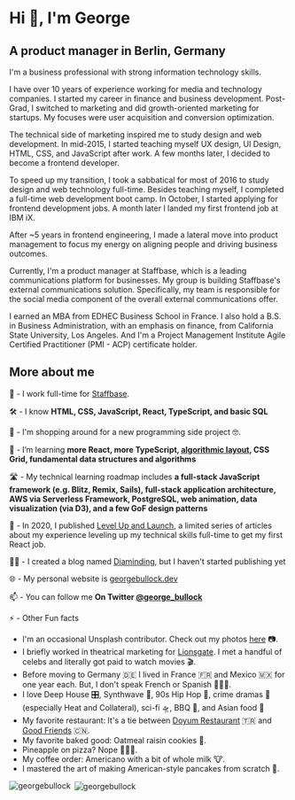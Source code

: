 <h1 align="left">Hi 👋, I'm George</h1>
<h2 align="left">A product manager in Berlin, Germany</h2>

I'm a business professional with strong information technology skills.

I have over 10 years of experience working for media and technology companies. I started my career in finance and business development. Post-Grad, I switched to marketing and did growth-oriented marketing for startups. My focuses were user acquisition and conversion optimization.

The technical side of marketing inspired me to study design and web development. In mid-2015, I started teaching myself UX design, UI Design, HTML, CSS, and JavaScript after work. A few months later, I decided to become a frontend developer.

To speed up my transition, I took a sabbatical for most of 2016 to study design and web technology full-time. Besides teaching myself, I completed a full-time web development boot camp. In October, I started applying for frontend development jobs. A month later I landed my first frontend job at IBM iX.

After ~5 years in frontend engineering, I made a lateral move into product management to focus my energy on aligning people and driving business outcomes.

Currently, I'm a product manager at Staffbase, which is a leading communications platform for businesses. My group is building Staffbase's external communications solution. Specifically, my team is responsible for the social media component of the overall external communications offer. 

I earned an MBA from EDHEC Business School in France. I also hold a B.S. in Business Administration, with an emphasis on finance, from California State University, Los Angeles. And I'm a Project Management Institute Agile Certified Practitioner (PMI - ACP) certificate holder.

<h2 align="left">More about me</h2>

🤝  - I work full-time for [Staffbase](https://staffbase.com/en/).

🛠️ - I know **HTML, CSS, JavaScript, React, TypeScript, and basic SQL**

🔭 - I'm shopping around for a new programming side project 🤓.

🌱 - I’m learning **more React, more TypeScript, [algorithmic layout](https://www.youtube.com/watch?v=qOUtkN6M52M&list=PL2sukhHU1gzbJgEodn1haQ2HtfA_rdoge&index=3), CSS Grid, fundamental data structures and algorithms**

🛣️ - My technical learning roadmap includes **a full-stack JavaScript framework (e.g. Blitz, Remix, Sails), full-stack application architecture, AWS via Serverless Framework, PostgreSQL, web animation, data visualization (via D3), and a few GoF design patterns**

📝 - In 2020, I published [Level Up and Launch](https://medium.com/level-up-and-launch), a limited series of articles about my experience leveling up my technical skills full-time to get my first React job.

✍🏾 - I created a blog named [Diaminding](https://www.diaminding.com/about/), but I haven't started publishing yet

🌐 - My personal website is [georgebullock.dev](https://www.georgebullock.dev/)

📫 - You can follow me **On Twitter [@george_bullock](https://twitter.com/george_bullock)**

⚡ - Other Fun facts 
 - I'm an occasional Unsplash contributor. Check out my photos [here](https://unsplash.com/@george_bullock) 📷.
 - I briefly worked in theatrical marketing for [Lionsgate](https://www.lionsgate.com/). I met a handful of celebs and literally got paid to watch movies 🎬.
 - Before moving to Germany 🇩🇪  I lived in France 🇫🇷  and Mexico 🇲🇽  for one year each. But, I don't speak French or Spanish 🤷🏾‍♂️.
 - I love Deep House 🎛️, Synthwave 🦄, 90s Hip Hop 🎤, crime dramas 🔫 (especially Heat and Collateral), sci-fi 🛸, BBQ 🍖, and Asian food 🥡 
 - My favorite restaurant: It's a tie between [Doyum Restaurant](http://www.doyum-restaurant.de/) 🇹🇷 and [Good Friends](https://www.goodfriends-berlin.de/) 🇨🇳.
 - My favorite baked good: Oatmeal raisin cookies 🍪.
 - Pineapple on pizza? Nope 🙅🏾‍♂️.
 - My coffee order: Americano with a bit of whole milk 🐮.
 - I mastered the art of making American-style pancakes from scratch 🥞.

<p><img align="left" src="https://github-readme-stats.vercel.app/api/top-langs/?username=georgebullock&layout=compact" alt="georgebullock" /></p>

<p>&nbsp;<img align="center" src="https://github-readme-stats.vercel.app/api?username=georgebullock&show_icons=true" alt="georgebullock" /></p>
